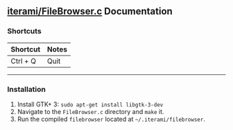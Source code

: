 [iterami/FileBrowser.c](https://github.com/iterami/FileBrowser.c) Documentation
-------------------------------------------------------------------------------

### Shortcuts

Shortcut         | Notes
-----------------|---------------------
Ctrl + Q         | Quit

---

### Installation

1. Install GTK+ 3: `sudo apt-get install libgtk-3-dev`
2. Navigate to the `FileBrowser.c` directory and `make` it.
3. Run the compiled `filebrowser` located at `~/.iterami/filebrowser`.
